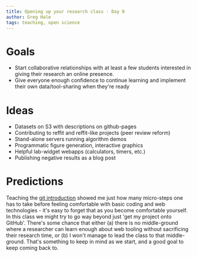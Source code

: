 ```yaml
---
title: Opening up your research class - Day 0
author: Greg Hale
tags: teaching, open science
---
```


# Goals

 - Start collaborative relationships with at least a few students interested in giving their research an online presence.
 - Give everyone enough confidence to continue learning and implement their own data/tool-sharing when they're ready

# Ideas

 - Datasets on S3 with descriptions on github-pages
 - Contributing to reffit and reffit-like projects (peer review reform)
 - Stand-alone servers running algorithm demos
 - Programmatic figure generation, interactive graphics
 - Helpful lab-widget webapps (calculators, timers, etc.)
 - Publishing negative results as a blog post

# Predictions

<!--more-->

Teaching the [git introduction](/posts/2016-01-08-iap-git-class.html) showed me just how many micro-steps one has to take before feeling comfortable with basic coding and web technologies - it's easy to forget that as you become comfortable yourself.
In this class we might try to go way beyond just 'get my project onto GitHub'.
There's some chance that either (a) there is no middle-ground where a researcher can learn enough about web tooling without sacrificing their research time, or (b) I won't manage to lead the class to that middle-ground.
That's something to keep in mind as we start, and a good goal to keep coming back to.
